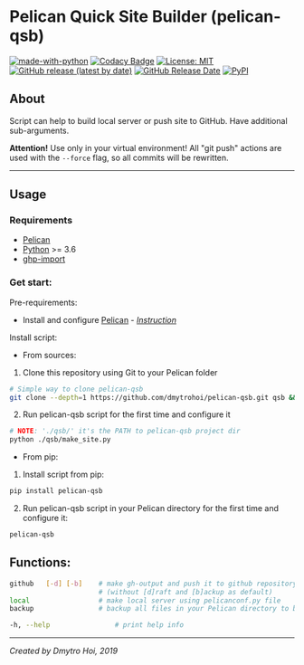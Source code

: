 # Pelican Quick Site Builder (pelican-qsb)

[![made-with-python](https://img.shields.io/badge/Made%20with-Python-1f425f.svg)](https://www.python.org/)
[![Codacy Badge](https://api.codacy.com/project/badge/Grade/d7c3dca874f04f4687b653f23f834630)](https://www.codacy.com/manual/dmytrohoi/pelican_makesite_script?utm_source=github.com&amp;utm_medium=referral&amp;utm_content=dmytrohoi/pelican_makesite_script&amp;utm_campaign=Badge_Grade)
[![License: MIT](https://img.shields.io/badge/License-MIT-yellow.svg)](https://github.com/dmytrohoi/pelican-qsb/blob/master/LICENSE.md)
[![GitHub release (latest by date)](https://img.shields.io/github/v/release/dmytrohoi/pelican_makesite_script)](https://github.com/dmytrohoi/pelican-qsb/releases)
[![GitHub Release Date](https://img.shields.io/github/release-date/dmytrohoi/pelican_makesite_script)](https://github.com/dmytrohoi/pelican-qsb/releases)
[![PyPI](https://img.shields.io/pypi/v/pelican-qsb)](https://pypi.org/project/pelican-qsb/)

## About

Script can help to build local server or push site to GitHub. Have additional
sub-arguments.

**Attention!**
Use only in your virtual environment!
All "git push" actions are used with the `--force` flag, so all commits will be rewritten.

-----
## Usage

### Requirements
 - [Pelican](https://github.com/getpelican/pelican)
 - [Python](https://python.org) >= 3.6
 - [ghp-import](https://github.com/davisp/ghp-import)

### Get start:

Pre-requirements:

- Install and configure [Pelican](@getpelican) - _[Instruction](https://docs.getpelican.com/en/stable/install.html)_

Install script:
  - From sources:
1. Clone this repository using Git to your Pelican folder

``` bash
# Simple way to clone pelican-qsb
git clone --depth=1 https://github.com/dmytrohoi/pelican-qsb.git qsb && rm -rf ./qsb/.git
```

2. Run pelican-qsb script for the first time and configure it

``` bash
# NOTE: './qsb/' it's the PATH to pelican-qsb project dir
python ./qsb/make_site.py
```

  - From pip:

1. Install script from pip:

``` bash
pip install pelican-qsb
```

2. Run pelican-qsb script in your Pelican directory for the first time and configure it:

``` bash
pelican-qsb
```


## Functions:

``` bash
github   [-d] [-b]    # make gh-output and push it to github repository
                      # (without [d]raft and [b]ackup as default)
local                 # make local server using pelicanconf.py file
backup                # backup all files in your Pelican directory to backup repository

-h, --help                # print help info
```
-----

_Created by Dmytro Hoi, 2019_
